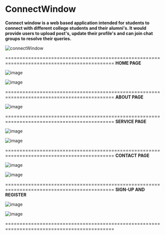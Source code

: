 # ConnectWindow

**Connect window is a web based application intended for students to connect with different college students and
their alumni's. It would provide users to upload post's, update their profile's and can join chat groups to resolve their queries.**

![connectWindow](https://user-images.githubusercontent.com/113897763/232590514-8de523f3-972a-43e9-b380-a3d74a6713bb.jpg)


============================================================================================
**HOME PAGE**


![image](https://user-images.githubusercontent.com/113897763/232591072-89f4d535-85fd-4996-84a9-406a5bc71ec5.png)

![image](https://user-images.githubusercontent.com/113897763/232591339-277ccf1e-500d-45e7-9a73-524a3fbb923d.png)

============================================================================================
**ABOUT PAGE**


![image](https://user-images.githubusercontent.com/113897763/232592132-b5aedbab-3b0a-4b7e-9c8d-38a3a67846b4.png)

============================================================================================
**SERVICE PAGE**


![image](https://user-images.githubusercontent.com/113897763/232592526-ae607504-3bcf-4355-abb1-4427dcadc5b4.png)

![image](https://user-images.githubusercontent.com/113897763/232592729-8837fbc0-9cda-4b4d-8daf-0af2c75b47fd.png)

============================================================================================
**CONTACT PAGE**


![image](https://user-images.githubusercontent.com/113897763/232593158-494eada2-10ef-43a8-8624-343b9af9f5af.png)

![image](https://user-images.githubusercontent.com/113897763/232593315-08370892-d919-4f0e-9be5-a83564cf92ff.png)

============================================================================================
**SIGN-UP AND REGISTER**


![image](https://user-images.githubusercontent.com/113897763/232593509-86033ba6-d195-41c4-9176-9c6d90064251.png)

![image](https://user-images.githubusercontent.com/113897763/232593625-3323a832-0e16-4c1f-9d79-49f2805f18bf.png)

============================================================================================






